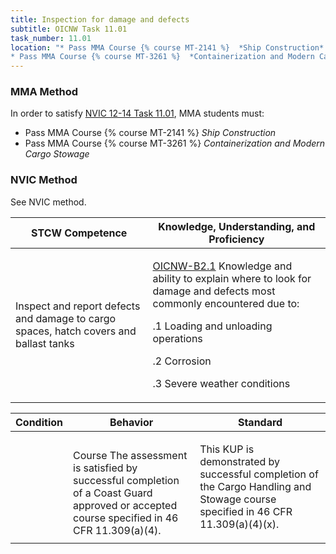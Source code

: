 ```yaml
---
title: Inspection for damage and defects
subtitle: OICNW Task 11.01 
task_number: 11.01
location: "* Pass MMA Course {% course MT-2141 %}  *Ship Construction*
* Pass MMA Course {% course MT-3261 %}  *Containerization and Modern Cargo Stowage*" 
---
```



### MMA Method

In order to satisfy  [NVIC 12-14  Task  11.01]({{site.baseurl}}/assets/images/nvic-12-14.pdf), MMA students must:

* Pass MMA Course {% course MT-2141 %}  *Ship Construction*
* Pass MMA Course {% course MT-3261 %}  *Containerization and Modern Cargo Stowage*


### NVIC Method

<a onclick="togglevisibility('nvic_methods')" >See NVIC method.</a>

<div id='nvic_methods' class='hide'>

<table>
<thead>
<tr>
<th class='forty'> STCW Competence </th>
<th class='sixty'> Knowledge, Understanding, and Proficiency </th>
</tr>
</thead>




<tbody>
<tr><td markdown='1'>

Inspect and report defects and damage to cargo spaces, hatch covers and ballast tanks

</td><td markdown='1'>

[OICNW-B2.1](../../tables/21.html#OICNW-B2.1) Knowledge and ability to explain where to look for damage and defects most commonly encountered due to: 

.1  Loading and unloading operations 

.2  Corrosion

.3  Severe weather conditions

</td></tr>


</tbody>
</table>


<table>
<thead>
<tr><th class='twenty'>  Condition </th><th class='twenty'> Behavior </th><th  class='sixty'>Standard </th></tr>
</thead>
<tbody >



<tr><td markdown='1'>


</td><td markdown='1'>


<br>

<div class="tooltip">Course
<span class="tooltiptext">
The assessment is satisfied by successful completion of a Coast Guard approved or accepted course specified in 46 CFR 11.309(a)(4).
</span>
</div>


</td><td markdown='1'>

This KUP is demonstrated by successful completion of the Cargo Handling and Stowage course specified in 46 CFR 11.309(a)(4)(x).

</td></tr>
</tbody>
</table>
</div>
